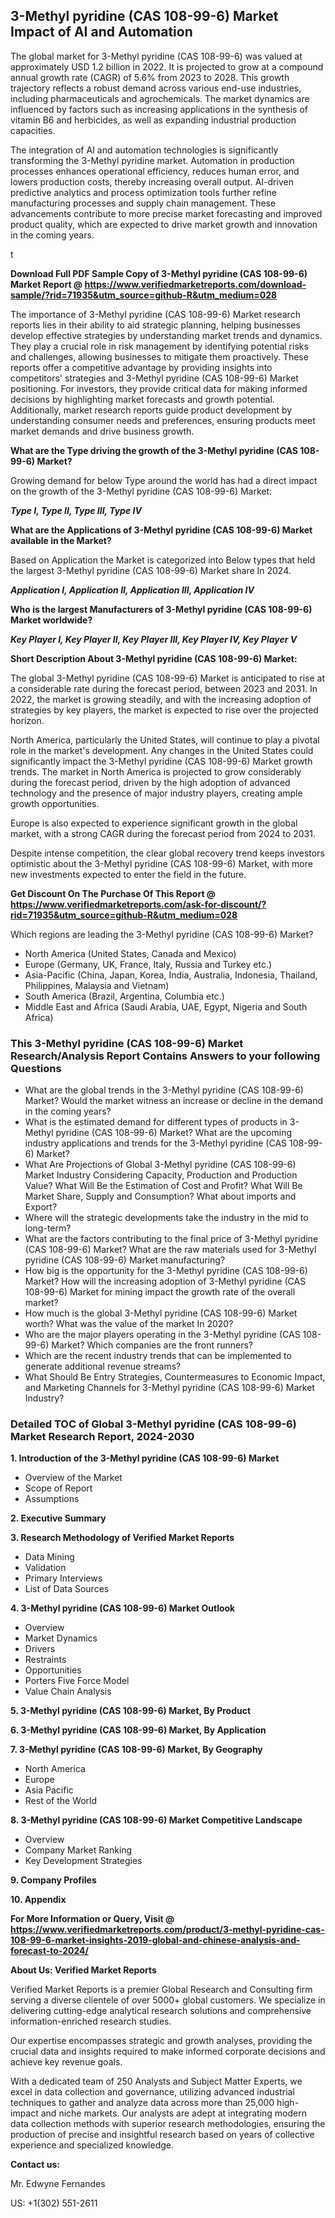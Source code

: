 <h2>3-Methyl pyridine (CAS 108-99-6) Market Impact of AI and Automation</h2><p>The global market for 3-Methyl pyridine (CAS 108-99-6) was valued at approximately USD 1.2 billion in 2022. It is projected to grow at a compound annual growth rate (CAGR) of 5.6% from 2023 to 2028. This growth trajectory reflects a robust demand across various end-use industries, including pharmaceuticals and agrochemicals. The market dynamics are influenced by factors such as increasing applications in the synthesis of vitamin B6 and herbicides, as well as expanding industrial production capacities.</p><p>The integration of AI and automation technologies is significantly transforming the 3-Methyl pyridine market. Automation in production processes enhances operational efficiency, reduces human error, and lowers production costs, thereby increasing overall output. AI-driven predictive analytics and process optimization tools further refine manufacturing processes and supply chain management. These advancements contribute to more precise market forecasting and improved product quality, which are expected to drive market growth and innovation in the coming years.</p>t</p><p id="" class=""><strong>Download Full PDF Sample Copy of 3-Methyl pyridine (CAS 108-99-6) Market Report @ <a href="https://www.verifiedmarketreports.com/download-sample/?rid=71935&utm_source=github-R&utm_medium=028" target="_blank">https://www.verifiedmarketreports.com/download-sample/?rid=71935&utm_source=github-R&utm_medium=028</a></strong></p><p>The importance of&nbsp;3-Methyl pyridine (CAS 108-99-6) Market research reports lies in their ability to aid strategic planning, helping businesses develop effective strategies by understanding market trends and dynamics. They play a crucial role in risk management by identifying potential risks and challenges, allowing businesses to mitigate them proactively. These reports offer a competitive advantage by providing insights into competitors' strategies and 3-Methyl pyridine (CAS 108-99-6) Market positioning. For investors, they provide critical data for making informed decisions by highlighting market forecasts and growth potential. Additionally, market research reports guide product development by understanding consumer needs and preferences, ensuring products meet market demands and drive business growth.</p><p><strong>What are the&nbsp;Type driving the growth of the 3-Methyl pyridine (CAS 108-99-6) Market?</strong></p><p id="" class="">Growing demand for below Type around the world has had a direct impact on the growth of the 3-Methyl pyridine (CAS 108-99-6) Market:</p><em><strong>Type I, Type II, Type III, Type IV</strong></em></p><strong>What are the&nbsp;Applications&nbsp;of 3-Methyl pyridine (CAS 108-99-6) Market available in the Market?</strong></p><p id="" class="">Based on Application the Market is categorized into Below types that held the largest 3-Methyl pyridine (CAS 108-99-6) Market share In 2024.</p><em><strong>Application I, Application II, Application III, Application IV</strong></em></p><strong>Who is the largest Manufacturers of 3-Methyl pyridine (CAS 108-99-6) Market worldwide?</strong></p><p><em><strong>Key Player I, Key Player II, Key Player III, Key Player IV, Key Player V</strong></em></p><p id="" class=""><strong>Short Description About 3-Methyl pyridine (CAS 108-99-6) Market:</strong></p><p>The global 3-Methyl pyridine (CAS 108-99-6) Market is anticipated to rise at a considerable rate during the forecast period, between 2023 and 2031. In 2022, the market is growing steadily, and with the increasing adoption of strategies by key players, the market is expected to rise over the projected horizon.</p><p>North America, particularly the United States, will continue to play a pivotal role in the market's development. Any changes in the United States could significantly impact the 3-Methyl pyridine (CAS 108-99-6) Market growth trends. The market in North America is projected to grow considerably during the forecast period, driven by the high adoption of advanced technology and the presence of major industry players, creating ample growth opportunities.</p><p>Europe is also expected to experience significant growth in the global market, with a strong CAGR during the forecast period from 2024 to 2031.</p><p>Despite intense competition, the clear global recovery trend keeps investors optimistic about the 3-Methyl pyridine (CAS 108-99-6) Market, with more new investments expected to enter the field in the future.</p><p id="" class=""><strong>Get Discount On The Purchase Of This Report @ <a href="https://www.verifiedmarketreports.com/ask-for-discount/?rid=71935&utm_source=github-R&utm_medium=028" target="_blank">https://www.verifiedmarketreports.com/ask-for-discount/?rid=71935&utm_source=github-R&utm_medium=028</a></strong></p>Which regions are leading the 3-Methyl pyridine (CAS 108-99-6) Market?</p><ul><li>North America (United States, Canada and Mexico)</li><li>Europe (Germany, UK, France, Italy, Russia and Turkey etc.)</li><li>Asia-Pacific (China, Japan, Korea, India, Australia, Indonesia, Thailand, Philippines, Malaysia and Vietnam)</li><li>South America (Brazil, Argentina, Columbia etc.)</li><li>Middle East and Africa (Saudi Arabia, UAE, Egypt, Nigeria and South Africa)</li></ul><h3 id="" class="">This 3-Methyl pyridine (CAS 108-99-6) Market Research/Analysis Report Contains Answers to your following Questions</h3><ul><li>What are the global trends in the 3-Methyl pyridine (CAS 108-99-6) Market? Would the market witness an increase or decline in the demand in the coming years?</li><li>What is the estimated demand for different types of products in 3-Methyl pyridine (CAS 108-99-6) Market? What are the upcoming industry applications and trends for the 3-Methyl pyridine (CAS 108-99-6) Market?</li><li>What Are Projections of Global 3-Methyl pyridine (CAS 108-99-6) Market Industry Considering Capacity, Production and Production Value? What Will Be the Estimation of Cost and Profit? What Will Be Market Share, Supply and Consumption? What about imports and Export?</li><li>Where will the strategic developments take the industry in the mid to long-term?</li><li>What are the factors contributing to the final price of 3-Methyl pyridine (CAS 108-99-6) Market? What are the raw materials used for 3-Methyl pyridine (CAS 108-99-6) Market manufacturing?</li><li>How big is the opportunity for the 3-Methyl pyridine (CAS 108-99-6) Market? How will the increasing adoption of 3-Methyl pyridine (CAS 108-99-6) Market for mining impact the growth rate of the overall market?</li><li>How much is the global 3-Methyl pyridine (CAS 108-99-6) Market worth? What was the value of the market In 2020?</li><li>Who are the major players operating in the 3-Methyl pyridine (CAS 108-99-6) Market? Which companies are the front runners?</li><li>Which are the recent industry trends that can be implemented to generate additional revenue streams?</li><li>What Should Be Entry Strategies, Countermeasures to Economic Impact, and Marketing Channels for 3-Methyl pyridine (CAS 108-99-6) Market Industry?</li></ul><h3 id="" class="">Detailed TOC of Global 3-Methyl pyridine (CAS 108-99-6) Market Research Report, 2024-2030</h3><p id="" class=""><strong>1. Introduction of the 3-Methyl pyridine (CAS 108-99-6) Market</strong></p><ul><li>Overview of the Market</li><li>Scope of Report</li><li>Assumptions</li></ul><p id="" class=""><strong>2. Executive Summary</strong></p><p id="" class=""><strong>3. Research Methodology of Verified Market Reports</strong></p><ul><li>Data Mining</li><li>Validation</li><li>Primary Interviews</li><li>List of Data Sources</li></ul><p id="" class=""><strong>4. 3-Methyl pyridine (CAS 108-99-6) Market Outlook</strong></p><ul><li>Overview</li><li>Market Dynamics</li><li>Drivers</li><li>Restraints</li><li>Opportunities</li><li>Porters Five Force Model</li><li>Value Chain Analysis</li></ul><p id="" class=""><strong>5. 3-Methyl pyridine (CAS 108-99-6) Market, By Product</strong></p><p id="" class=""><strong>6. 3-Methyl pyridine (CAS 108-99-6) Market, By Application</strong></p><p id="" class=""><strong>7. 3-Methyl pyridine (CAS 108-99-6) Market, By Geography</strong></p><ul><li>North America</li><li>Europe</li><li>Asia Pacific</li><li>Rest of the World</li></ul><p id="" class=""><strong>8. 3-Methyl pyridine (CAS 108-99-6) Market Competitive Landscape</strong></p><ul><li>Overview</li><li>Company Market Ranking</li><li>Key Development Strategies</li></ul><p id="" class=""><strong>9. Company Profiles</strong></p><p id="" class=""><strong>10. Appendix</strong></p><p id="" class=""><strong>For More Information or Query, Visit @ <a href="https://www.verifiedmarketreports.com/product/3-methyl-pyridine-cas-108-99-6-market-insights-2019-global-and-chinese-analysis-and-forecast-to-2024/" target="_blank">https://www.verifiedmarketreports.com/product/3-methyl-pyridine-cas-108-99-6-market-insights-2019-global-and-chinese-analysis-and-forecast-to-2024/</a></strong></p><p id="" class=""><strong>About Us: Verified Market Reports</strong></p><p id="" class="">Verified Market Reports is a premier Global Research and Consulting firm serving a diverse clientele of over 5000+ global customers. We specialize in delivering cutting-edge analytical research solutions and comprehensive information-enriched research studies.</p><p id="" class="">Our expertise encompasses strategic and growth analyses, providing the crucial data and insights required to make informed corporate decisions and achieve key revenue goals.</p><p id="" class="">With a dedicated team of 250 Analysts and Subject Matter Experts, we excel in data collection and governance, utilizing advanced industrial techniques to gather and analyze data across more than 25,000 high-impact and niche markets. Our analysts are adept at integrating modern data collection methods with superior research methodologies, ensuring the production of precise and insightful research based on years of collective experience and specialized knowledge.</p><p id="" class=""><strong>Contact us:</strong></p><p id="" class="">Mr. Edwyne Fernandes</p><p id="" class="">US: +1(302) 551-2611</p>
